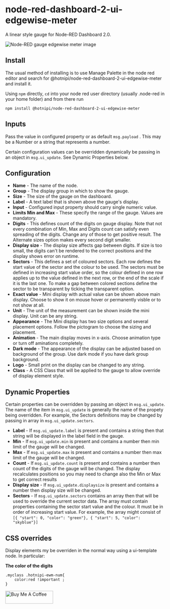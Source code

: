 # node-red-dashboard-2-ui-edgewise-meter

A linear style gauge for Node-RED Dashboard 2.0.

![Node-RED gauge edgewise meter image](https://github.com/user-attachments/assets/ffe6d78d-d4e7-47e4-9145-3930433b0d2a)




## Install

The usual method of installing is to use Manage Palette in the node red editor and search for @hotnipi/node-red-dashboard-2-ui-edgewise-meter and install it.

Using `npm` directly, `cd` into your node red user directory (usually .node-red in your home folder) and from there run
```
npm install @hotnipi/node-red-dashboard-2-ui-edgewise-meter
```

## Inputs

Pass the value in configured property or as default `msg.payload` .  This may be a Number or a string that represents a number.

Certain configuration values can be overridden dynamically be passing in an object in `msg.ui_update`.  See Dynamic Properties below.

## Configuration

* **Name** - The name of the node.
* **Group** - The display group in which to show the gauge.
* **Size** - The size of the gauge on the dashboard.
* **Label** - A text label that is shown above the gauge's display.
* **Input** - Configured input property should carry single numeric value. 
* **Limits Min and Max** - These specify the range of the gauge. Values are mandatory.
* **Digits** - This defines count of the digits on gauge display. Note that not every combination of Min, Max and Digits count can satisfy even spreading of the digits. Change any of those to get positive result. The Alternate sizes option makes every second digit smaller.
* **Display size** - The display size affects gap between digits. If size is too small, the digits can't be rendered to the correct positions and the display shows error on runtime.
* **Sectors** - This defines a set of coloured sectors.  Each row defines the start value of the sector and the colour to be used.  The sectors must be defined in increasing start value order, so the colour defined in one row applies up to the value defined in the next row, or the end of the scale if it is the last one. To make a gap between colored sections define the sector to be transparent by ticking the transparent option.
* **Exact value** - Mini display with actual value can be shown above main display. Choose to show it on mouse hover or permanently visble or to not show at all.
* **Unit** - The unit of the measurement can be shown inside the mini display. Unit can be any string. 
* **Appearance** - The Mini display has two size options and several placement options. Follow the pictogram to choose the sizing and placement.
* **Animation** - The main display moves in x-axis. Choose animation type or turn off aminations completely.
* **Dark mode** - The appearance of the display can be adjusted based on background of the group. Use dark mode if you have dark group background.
* **Logo** - Small print on the display can be changed to any string.
* **Class** - A CSS Class that will be applied to the gauge to allow override of display element style.

## Dynamic Properties

Certain properties can be overridden by passing an object in `msg.ui_update`.  The name of the item in `msg.ui_update` is generally the name of the propety being overridden.  For example, the Sectors definitions may be changed by passing in array in `msg.ui_update.sectors`.  

* **Label** - If `msg.ui_update.label` is present and contains a string then that string will be displayed in the label field in the gauge.
* **Min** - If `msg.ui_update.min` is present and contains a number then min limit of the gauge will be changed.
* **Max** - If `msg.ui_update.max` is present and contains a number then max limit of the gauge will be changed.
* **Count** - If `msg.ui_update.count` is present and contains a number then count of the digits of the gauge will be changed. The display recalculates positions so you may need to change also the Min or Max to get correct results  
* **Display size** - If `msg.ui_update.displaysize` is present and contains a number then display size will be changed.
* **Sectors** - If `msg.ui_update.sectors` contains an array then that will be used to override the current sector data.  The array must contain properties containing the sector start value and the colour.  It must be in order of increasing start value.  For example, the array might consist of
`[{ "start": 0, "color": "green"}, { "start": 5, "color": "skyblue"}]`



## CSS overrides

Display elements my be overriden in the normal way using a ui-template node.  In particular:

**The color of the digits**  
```
.myclass .hotnipi-ewm-num{
    color:red !important ;
}
```

<a href="https://www.buymeacoffee.com/hotnipi" target="_blank"><img src="https://cdn.buymeacoffee.com/buttons/v2/default-green.png" alt="Buy Me A Coffee" style="height: 40px !important;width:150px !important;" ></a>
